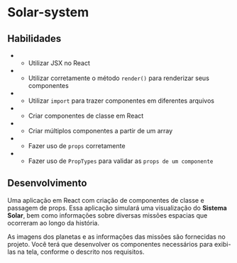 # Solar-system

## Habilidades

- * Utilizar JSX no React

- * Utilizar corretamente o método `render()` para renderizar seus componentes

- * Utilizar `import` para trazer componentes em diferentes arquivos

- * Criar componentes de classe em React

- * Criar múltiplos componentes a partir de um array

- * Fazer uso de `props` corretamente

- * Fazer uso de `PropTypes` para validar as `props de um componente`

## Desenvolvimento

Uma aplicação em React com criação de componentes de classe e passagem de props. Essa aplicação simulará uma visualização do **Sistema Solar**, bem como informações sobre diversas missões espacias que ocorreram ao longo da história.

As imagens dos planetas e as informações das missões são fornecidas no projeto. Você terá que desenvolver os componentes necessários para exibi-las na tela, conforme o descrito nos requisitos.
